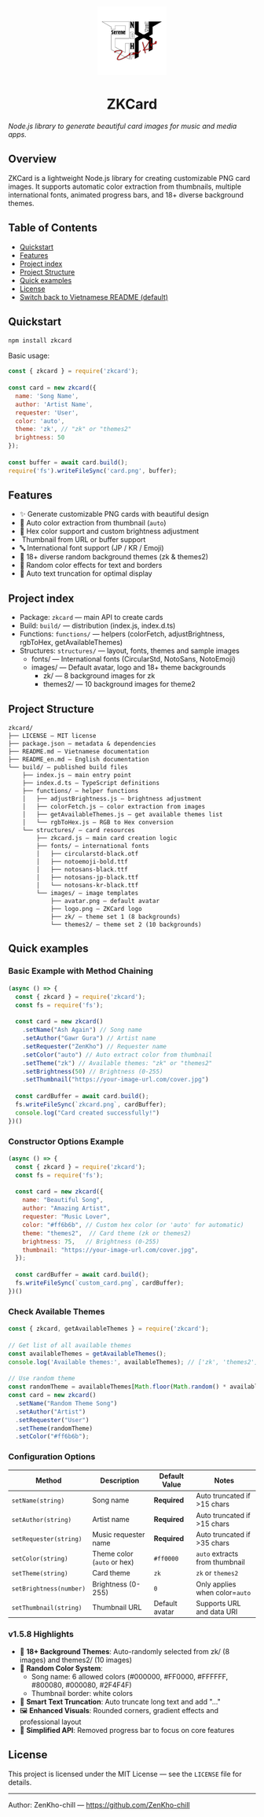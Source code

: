 <p align="center">
  <img src="./build/structures/images/logo.png" alt="ZKCard logo" width="140" />

  <h1 align="center">ZKCard</h1>
  <em>Node.js library to generate beautiful card images for music and media apps.</em>
</p>

## Overview

ZKCard is a lightweight Node.js library for creating customizable PNG card images. It supports automatic color extraction from thumbnails, multiple international fonts, animated progress bars, and 18+ diverse background themes.

## Table of Contents

- [Quickstart](#quickstart)
- [Features](#features)
- [Project index](#project-index)
- [Project Structure](#project-structure)
- [Quick examples](#quick-examples)
- [License](#license)
- [Switch back to Vietnamese README (default)](README.md)

## Quickstart

```bash
npm install zkcard
```

Basic usage:

```javascript
const { zkcard } = require('zkcard');

const card = new zkcard({
  name: 'Song Name',
  author: 'Artist Name',
  requester: 'User',
  color: 'auto',
  theme: 'zk', // "zk" or "themes2"
  brightness: 50
});

const buffer = await card.build();
require('fs').writeFileSync('card.png', buffer);
```

## Features

- ✨ Generate customizable PNG cards with beautiful design
- 🎨 Auto color extraction from thumbnail (`auto`)
- 🌈 Hex color support and custom brightness adjustment
- ️ Thumbnail from URL or buffer support
- 🔤 International font support (JP / KR / Emoji)
- 🎯 18+ diverse random background themes (zk & themes2)
- 🌈 Random color effects for text and borders
- 📏 Auto text truncation for optimal display

## Project index

- Package: `zkcard` — main API to create cards
- Build: `build/` — distribution (index.js, index.d.ts)  
- Functions: `functions/` — helpers (colorFetch, adjustBrightness, rgbToHex, getAvailableThemes)
- Structures: `structures/` — layout, fonts, themes and sample images
  - fonts/ — International fonts (CircularStd, NotoSans, NotoEmoji)
  - images/ — Default avatar, logo and 18+ theme backgrounds
    - zk/ — 8 background images for zk
    - themes2/ — 10 background images for theme2

## Project Structure

```
zkcard/
├── LICENSE — MIT license
├── package.json — metadata & dependencies
├── README.md — Vietnamese documentation
├── README_en.md — English documentation
└── build/ — published build files
    ├── index.js — main entry point
    ├── index.d.ts — TypeScript definitions
    ├── functions/ — helper functions
    │   ├── adjustBrightness.js — brightness adjustment
    │   ├── colorFetch.js — color extraction from images
    │   ├── getAvailableThemes.js — get available themes list
    │   └── rgbToHex.js — RGB to Hex conversion
    └── structures/ — card resources
        ├── zkcard.js — main card creation logic
        ├── fonts/ — international fonts
        │   ├── circularstd-black.otf
        │   ├── notoemoji-bold.ttf
        │   ├── notosans-black.ttf
        │   ├── notosans-jp-black.ttf
        │   └── notosans-kr-black.ttf
        └── images/ — image templates
            ├── avatar.png — default avatar
            ├── logo.png — ZKCard logo
            ├── zk/ — theme set 1 (8 backgrounds)
            └── themes2/ — theme set 2 (10 backgrounds)
```

## Quick examples

### Basic Example with Method Chaining

```javascript
(async () => {
  const { zkcard } = require('zkcard');
  const fs = require('fs');

  const card = new zkcard()
    .setName("Ash Again") // Song name
    .setAuthor("Gawr Gura") // Artist name
    .setRequester("ZenKho") // Requester name
    .setColor("auto") // Auto extract color from thumbnail
    .setTheme("zk") // Available themes: "zk" or "themes2"
    .setBrightness(50) // Brightness (0-255)
    .setThumbnail("https://your-image-url.com/cover.jpg")

  const cardBuffer = await card.build();
  fs.writeFileSync(`zkcard.png`, cardBuffer);
  console.log("Card created successfully!")
})()
```

### Constructor Options Example

```javascript
(async () => {
  const { zkcard } = require('zkcard');
  const fs = require('fs');

  const card = new zkcard({
    name: "Beautiful Song",
    author: "Amazing Artist", 
    requester: "Music Lover",
    color: "#ff6b6b", // Custom hex color (or 'auto' for automatic)
    theme: "themes2",  // Card theme (zk or themes2)
    brightness: 75,   // Brightness (0-255)
    thumbnail: "https://your-image-url.com/cover.jpg",
  });

  const cardBuffer = await card.build();
  fs.writeFileSync(`custom_card.png`, cardBuffer);
})()
```

### Check Available Themes

```javascript
const { zkcard, getAvailableThemes } = require('zkcard');

// Get list of all available themes
const availableThemes = getAvailableThemes();
console.log('Available themes:', availableThemes); // ['zk', 'themes2']

// Use random theme
const randomTheme = availableThemes[Math.floor(Math.random() * availableThemes.length)];
const card = new zkcard()
  .setName("Random Theme Song")
  .setAuthor("Artist")
  .setRequester("User")
  .setTheme(randomTheme)
  .setColor("#ff6b6b");
```

### Configuration Options

| Method | Description | Default Value | Notes |
|--------|-------------|---------------|-------|
| `setName(string)` | Song name | **Required** | Auto truncated if >15 chars |
| `setAuthor(string)` | Artist name | **Required** | Auto truncated if >15 chars |
| `setRequester(string)` | Music requester name | **Required** | Auto truncated if >35 chars |
| `setColor(string)` | Theme color (`auto` or hex) | `#ff0000` | `auto` extracts from thumbnail |
| `setTheme(string)` | Card theme | `zk` | `zk` or `themes2` |
| `setBrightness(number)` | Brightness (0-255) | `0` | Only applies when color=`auto` |
| `setThumbnail(string)` | Thumbnail URL | Default avatar | Supports URL and data URI |

### v1.5.8 Highlights

- 🎨 **18+ Background Themes**: Auto-randomly selected from zk/ (8 images) and themes2/ (10 images)
- 🌈 **Random Color System**: 
  - Song name: 6 allowed colors (#000000, #FF0000, #FFFFFF, #800080, #000080, #2F4F4F)
  - Thumbnail border: white colors
- 📏 **Smart Text Truncation**: Auto truncate long text and add "..."
- 🖼️ **Enhanced Visuals**: Rounded corners, gradient effects and professional layout
- 🎯 **Simplified API**: Removed progress bar to focus on core features

## License

This project is licensed under the MIT License — see the `LICENSE` file for details.

---

Author: ZenKho-chill — https://github.com/ZenKho-chill
